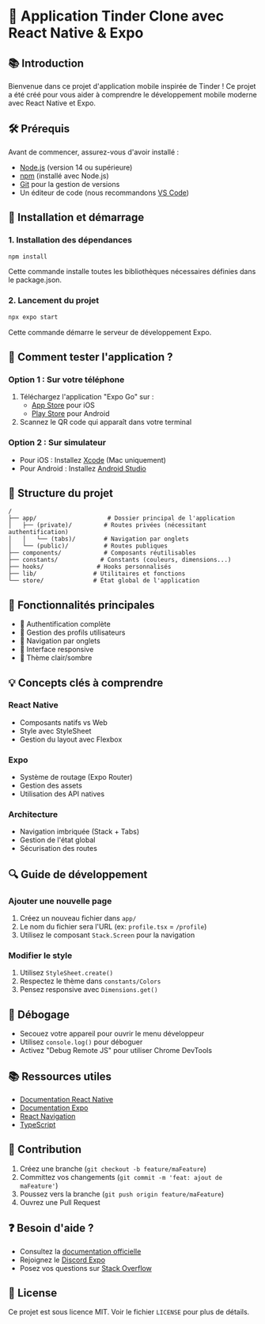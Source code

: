 # 📱 Application Tinder Clone avec React Native & Expo

## 📚 Introduction

Bienvenue dans ce projet d'application mobile inspirée de Tinder ! Ce projet a été créé pour vous aider à comprendre le développement mobile moderne avec React Native et Expo.

## 🛠 Prérequis

Avant de commencer, assurez-vous d'avoir installé :

- [Node.js](https://nodejs.org/) (version 14 ou supérieure)
- [npm](https://www.npmjs.com/) (installé avec Node.js)
- [Git](https://git-scm.com/) pour la gestion de versions
- Un éditeur de code (nous recommandons [VS Code](https://code.visualstudio.com/))

## 🚀 Installation et démarrage

### 1. Installation des dépendances

```bash
npm install
```

Cette commande installe toutes les bibliothèques nécessaires définies dans le package.json.

### 2. Lancement du projet

```bash
npx expo start
```

Cette commande démarre le serveur de développement Expo.

## 📱 Comment tester l'application ?

### Option 1 : Sur votre téléphone

1. Téléchargez l'application "Expo Go" sur :
   - [App Store](https://apps.apple.com/app/expo-go/id982107779) pour iOS
   - [Play Store](https://play.google.com/store/apps/details?id=host.exp.exponent) pour Android
2. Scannez le QR code qui apparaît dans votre terminal

### Option 2 : Sur simulateur

- Pour iOS : Installez [Xcode](https://apps.apple.com/app/xcode/id497799835) (Mac uniquement)
- Pour Android : Installez [Android Studio](https://developer.android.com/studio)

## 📂 Structure du projet

```
/
├── app/                    # Dossier principal de l'application
│   ├── (private)/         # Routes privées (nécessitant authentification)
│   │   └── (tabs)/        # Navigation par onglets
│   └── (public)/          # Routes publiques
├── components/            # Composants réutilisables
├── constants/            # Constants (couleurs, dimensions...)
├── hooks/               # Hooks personnalisés
├── lib/                # Utilitaires et fonctions
└── store/              # État global de l'application
```

## 🔑 Fonctionnalités principales

- 🔐 Authentification complète
- 👤 Gestion des profils utilisateurs
- 🔄 Navigation par onglets
- 📱 Interface responsive
- 🎨 Thème clair/sombre

## 💡 Concepts clés à comprendre

### React Native

- Composants natifs vs Web
- Style avec StyleSheet
- Gestion du layout avec Flexbox

### Expo

- Système de routage (Expo Router)
- Gestion des assets
- Utilisation des API natives

### Architecture

- Navigation imbriquée (Stack + Tabs)
- Gestion de l'état global
- Sécurisation des routes

## 🔍 Guide de développement

### Ajouter une nouvelle page

1. Créez un nouveau fichier dans `app/`
2. Le nom du fichier sera l'URL (ex: `profile.tsx` = `/profile`)
3. Utilisez le composant `Stack.Screen` pour la navigation

### Modifier le style

1. Utilisez `StyleSheet.create()`
2. Respectez le thème dans `constants/Colors`
3. Pensez responsive avec `Dimensions.get()`

## 🐛 Débogage

- Secouez votre appareil pour ouvrir le menu développeur
- Utilisez `console.log()` pour déboguer
- Activez "Debug Remote JS" pour utiliser Chrome DevTools

## 📚 Ressources utiles

- [Documentation React Native](https://reactnative.dev/)
- [Documentation Expo](https://docs.expo.dev/)
- [React Navigation](https://reactnavigation.org/)
- [TypeScript](https://www.typescriptlang.org/)

## 🤝 Contribution

1. Créez une branche (`git checkout -b feature/maFeature`)
2. Committez vos changements (`git commit -m 'feat: ajout de maFeature'`)
3. Poussez vers la branche (`git push origin feature/maFeature`)
4. Ouvrez une Pull Request

## ❓ Besoin d'aide ?

- Consultez la [documentation officielle](https://docs.expo.dev/)
- Rejoignez le [Discord Expo](https://chat.expo.dev/)
- Posez vos questions sur [Stack Overflow](https://stackoverflow.com/questions/tagged/react-native)

## 📝 License

Ce projet est sous licence MIT. Voir le fichier `LICENSE` pour plus de détails.
